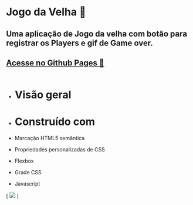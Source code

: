 
# Jogo da Velha 🎲

## Uma aplicação de  Jogo da velha com botão para registrar os Players e gif de Game over.
## <a href="https://luvalentinaa.github.io/jogo_da_velha/" target="_blank">Acesse no Github Pages 🔗</a>

<img src="">

- # Visão geral

- # Construído com
- Marcação HTML5 semântica
- Propriedades personalizadas de CSS
- Flexbox
- Grade CSS
- Javascript



[
<img src="gif-game.gif">
]

